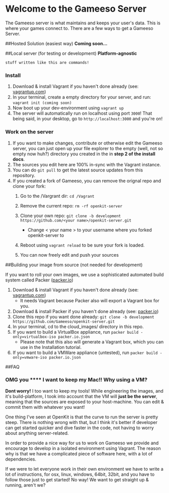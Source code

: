 # Welcome to the Gameeso Server

The Gameeso server is what maintains and keeps your user's data. This is where your games connect to.
There are a few ways to get a Gameeso Server.


##Hosted Solution (easiest way)
**Coming soon...**

##Local server (for testing or development)
**Platform-agnostic**

`stuff written like this are commands!`

### Install

1. Download & install Vagrant if you haven't done already (see: [vagrantup.com](http://www.vagrantup.com/))
2. In your terminal, create a empty directory for your server, and run: `vagrant init (coming soon)`
3. Now boot up your dev-environment using `vagrant up`
4. The server will automatically run on localhost using port `3000`! That being said, in your desktop, go to `http://localhost:3000` and you're on!

### Work on the server
1. If you want to make changes, contribute or otherwise edit the Gameeso server, you can just open up your file explorer to the empty (well, not so empty now huh?) directory you created in the in **step 2 of the install docs**.
2. The sources you edit here are 100% in-sync with the Vagrant instance.
3. You can do `git pull` to get the latest source updates from this repository.
4. If you created a fork of Gameeso, you can remove the orignal repo and clone your fork:
	1. Go to the /Vargrant dir: `cd /Vagrant`
	2. Remove the current repo: `rm -rf openkit-server`
	3. Clone your own repo: `git clone -b development https://github.com/<your name>/openkit-server.git`
	
		- Change < your name > to your username where you forked openkit-server to
		
	4. Reboot using `vagrant reload` to be sure your fork is loaded.
	5. You can now freely edit and push your sources 

##Building your image from source (not needed for development)

If you want to roll your own images, we use a sophisticated automated build system called Packer ([packer.io](packer.io))

1. Download & install Vagrant if you haven't done already (see: [vagrantup.com](http://www.vagrantup.com/))
	- It needs Vagrant because Packer also will export a Vagrant box for you.
2. Download & install Packer if you haven't done already (see: [packer.io](http://packer.io/))
3. Clone this repo if you want done already: `git clone -b development https://github.com/Gameeso/openkit-server.git`
4. In your terminal, cd to the cloud_images/ directory in this repo.
5. If you want to build a VirtualBox appliance, run `packer build -only=virtualbox-iso packer.io.json`
	- Please note that this also will generate a Vagrant box, which you can use in the Installation tutorial.
6. If you want to build a VMWare appliance (untested), run `packer build -only=vmware-iso packer.io.json`

##FAQ

### OMG you **** I want to keep my Mac!! Why using a VM?

**Dont worry!** I too want to keep my tools! While engineering the images, and it's build-platform, I took into account that the VM will **just be the server**, meaning that the sources are exposed to your host-machine. You can edit & commit them with whatever you want!

One thing I've seen at OpenKit is that the curve to run the server is pretty steep. There is nothing wrong with that, but I think it's better if developer can get started quicker and dive faster in the code, not having to worry about anything server-related.

In order to provide a nice way for us to work on Gameeso we provide and encourage to develop in a isolated environment using Vagrant. The reason why is that we have a complicated piece of software here, with a lot of dependencies.

If we were to let everyone work in their own environment we have to write a lot of instructions, for osx, linux, windows, 64bit, 32bit, and you have to follow those just to get started! No way! We want to get straight up & running, aren't we?